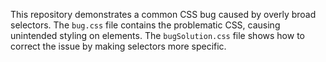 This repository demonstrates a common CSS bug caused by overly broad selectors. The `bug.css` file contains the problematic CSS, causing unintended styling on elements. The `bugSolution.css` file shows how to correct the issue by making selectors more specific.
